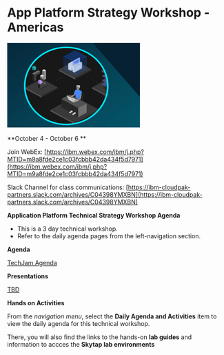 # App Platform Strategy Workshop - Americas

![](images/techjam.png)


**October 4 - October 6 ** 

Join WebEx: [https://ibm.webex.com/ibm/j.php?MTID=m9a8fde2ce1c03fcbbb42da434f5d7971](https://ibm.webex.com/ibm/j.php?MTID=m9a8fde2ce1c03fcbbb42da434f5d7971)

Slack Channel for class communications: [https://ibm-cloudpak-partners.slack.com/archives/C04398YMXBN](https://ibm-cloudpak-partners.slack.com/archives/C04398YMXBN)


**Application Platform Technical Strategy Workshop Agenda**

  - This is a 3 day technical workshop.  
  - Refer to the daily agenda pages from the left-navigation section.
  
  

**Agenda**

[TechJam Agenda](https://ibm.box.com/v/Americas-Techjam-Agenda)


**Presentations**

[TBD](https://tbd)


<!--
**Presentations**

[Presentation Material](https://ibm.box.com/v/FS2020-CP4Apps-Presentation)

**password:** fs2020ibm

-->

**Hands on Activities**


From the _navigation menu_, select the **Daily Agenda and Activities** item to view the daily agenda for this technical workshop. 

There, you will also find the links to the hands-on **lab guides** and information to accces the **Skytap lab environments** 




